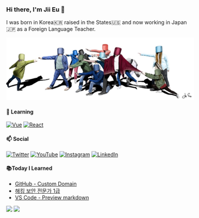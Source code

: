 ### Hi there, I'm Jii Eu 👋 

I was born in Korea🇰🇷 raised in the States🇺🇸 and now working in Japan🇯🇵 as a Foreign Language Teacher. <br>

[![Drawing](./asa.jpg)](#)

#### 🌱 Learning
[![Vue](https://img.shields.io/badge/vuejs%20-%2335495e.svg?&style=for-the-badge&logo=vue.js&logoColor=%234FC08D)](#) [![React](https://img.shields.io/badge/react%20-%2320232a.svg?&style=for-the-badge&logo=react&logoColor=%2361DAFB)](#)

#### 📫 Social 
[![Twitter](https://img.shields.io/badge/jioneeu%20-%231DA1F2.svg?&style=for-the-badge&logo=Twitter&logoColor=white)](https://twitter.com/jioneeu) [![YouTube](https://img.shields.io/badge/JioneEu%20-%23FF0000.svg?&style=for-the-badge&logo=YouTube&logoColor=white)](https://www.youtube.com/channel/UC8hY3wjYlK2U9W4fqKN598Q?view_as=subscriber) [![Instagram](https://img.shields.io/badge/Jiidraws%20-%23E4405F.svg?&style=for-the-badge&logo=Instagram&logoColor=white)](https://www.instagram.com/jiidraws/) [![LinkedIn](https://img.shields.io/badge/linkedin%20-%230077B5.svg?&style=for-the-badge&logo=linkedin&logoColor=white)](https://www.linkedin.com/in/jioneeu/)

#### 📚Today I Learned
<!-- BLOG-POST-LIST:START -->
- [GitHub - Custom Domain](https://jioneeu-til.com/#/gitpage-custom-domain)
- [해킹 보안 전문가 1급](https://jioneeu-til.com/#/hsecexpert-1)
- [VS Code - Preview markdown](https://jioneeu-til.com/#/vscode-preview-markdown-copy)
<!-- BLOG-POST-LIST:END -->


<img src="https://github-readme-stats.vercel.app/api/top-langs/?username=jioneeu"/> <img src="https://github-readme-stats.vercel.app/api?username=jioneeu&show_icons=true"/> 

